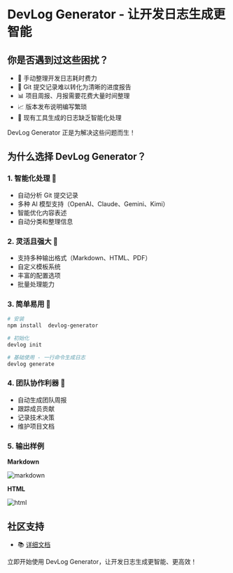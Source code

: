 # DevLog Generator - 让开发日志生成更智能

## 你是否遇到过这些困扰？

- 📝 手动整理开发日志耗时费力
- 🤔 Git 提交记录难以转化为清晰的进度报告
- 📊 项目周报、月报需要花费大量时间整理
- 📈 版本发布说明编写繁琐
- 🤖 现有工具生成的日志缺乏智能化处理

DevLog Generator 正是为解决这些问题而生！

## 为什么选择 DevLog Generator？

### 1. 智能化处理 🎯

- 自动分析 Git 提交记录
- 多种 AI 模型支持（OpenAI、Claude、Gemini、Kimi）
- 智能优化内容表述
- 自动分类和整理信息

### 2. 灵活且强大 💪

- 支持多种输出格式（Markdown、HTML、PDF）
- 自定义模板系统
- 丰富的配置选项
- 批量处理能力

### 3. 简单易用 🚀

```bash
# 安装
npm install  devlog-generator

# 初始化
devlog init

# 基础使用 - 一行命令生成日志
devlog generate
```

### 4. 团队协作利器 👥

- 自动生成团队周报
- 跟踪成员贡献
- 记录技术决策
- 维护项目文档

### 5. 输出样例

**Markdown**

![markdown](https://oss.liuyaowen.cn/images/markdown.png)

**HTML**

![html](https://oss.liuyaowen.cn/images/html.png)

## 社区支持

- 📚 [详细文档](https://github.com/liyown/devlog-generator/docs)

立即开始使用 DevLog Generator，让开发日志生成更智能、更高效！
